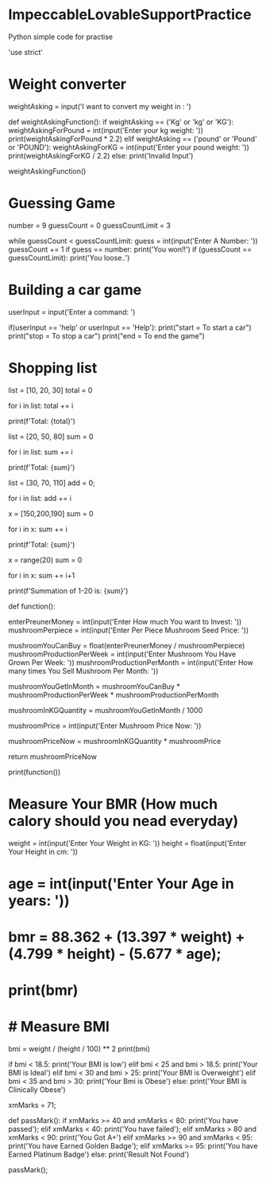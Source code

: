 # ImpeccableLovableSupportPractice
Python simple code for practise

'use strict'

# Weight converter

weightAsking = input('I want to convert my weight in : ')

def weightAskingFunction():
  if weightAsking == ('Kg' or 'kg' or 'KG'):
    weightAskingForPound = int(input('Enter your kg weight: '))
    print(weightAskingForPound * 2.2)
  elif weightAsking == ('pound' or 'Pound' or 'POUND'):
    weightAskingForKG = int(input('Enter your pound weight: '))
    print(weightAskingForKG / 2.2)
  else:
    print('Invalid Input')

weightAskingFunction()

# Guessing Game

number = 9
guessCount = 0
guessCountLimit = 3

while guessCount < guessCountLimit:
  guess = int(input('Enter A Number: '))
  guessCount += 1
  if guess == number:
    print('You won!!')
  if (guessCount == guessCountLimit):
    print('You loose..')

# Building a car game

userInput = input('Enter a command: ')

if(userInput == 'help' or userInput == 'Help'):
  print("start = To start a car")
  print("stop = To stop a car")
  print("end = To end the game")

# Shopping list

list = [10, 20, 30]
total = 0

for i in list:
  total += i
  
print(f'Total: {total}')

list = [20, 50, 80]
sum = 0

for i in list:
  sum += i

print(f'Total: {sum}')


list = [30, 70, 110]
add = 0;

for i in list:
  add += i

x = [150,200,190]
sum = 0

for i in x:
  sum += i

print(f'Total: {sum}')


x = range(20)
sum = 0

for i in x:
  sum += i+1

print(f'Summation of 1-20 is: {sum}')




def function():
  
  enterPreunerMoney = int(input('Enter How much You want to Invest: '))
  mushroomPerpiece = int(input('Enter Per Piece Mushroom Seed Price: '))
  
  mushroomYouCanBuy = float(enterPreunerMoney / mushroomPerpiece)
  mushroomProductionPerWeek = int(input('Enter Mushroom You Have Grown Per Week: '))
  mushroomProductionPerMonth = int(input('Enter How many times You Sell Mushroom Per Month: '))
  
  mushroomYouGetInMonth = mushroomYouCanBuy * mushroomProductionPerWeek *     mushroomProductionPerMonth
  
  mushroomInKGQuantity = mushroomYouGetInMonth / 1000
  
  mushroomPrice = int(input('Enter Mushroom Price Now: '))
  
  mushroomPriceNow = mushroomInKGQuantity * mushroomPrice

  return mushroomPriceNow


print(function())



# Measure Your BMR (How much calory should you nead everyday)

weight = int(input('Enter Your Weight in KG: '))
height = float(input('Enter Your Height in cm: '))
# age = int(input('Enter Your Age in years: '))


# bmr = 88.362 + (13.397 * weight) + (4.799 * height) - (5.677 * age);
# print(bmr)

# # Measure BMI

bmi = weight / (height / 100) ** 2
print(bmi)

if bmi < 18.5:
  print('Your BMI is low')
elif bmi < 25 and bmi > 18.5:
  print('Your BMI is Ideal')
elif bmi < 30 and bmi > 25:
  print('Your BMI is Overweight')
elif bmi < 35 and bmi > 30:
  print('Your Bmi is Obese')
else:
  print('Your BMI is Clinically Obese')


xmMarks = 71;


def passMark():
  if xmMarks >= 40 and xmMarks < 80:
    print('You have passed');
  elif xmMarks < 40:
    print('You have failed');
  elif xmMarks > 80 and xmMarks < 90:
    print('You Got A+')
  elif xmMarks >= 90 and xmMarks < 95:
    print('You have Earned Golden Badge');
  elif xmMarks >= 95:
    print('You have Earned Platinum Badge')
  else:
    print('Result Not Found')


passMark();


